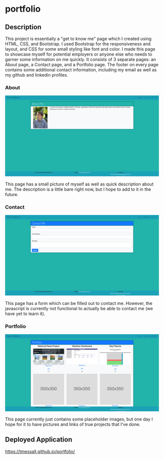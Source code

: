 # portfolio

## Description

This project is essentially a "get to know me" page which I created using HTML, CSS, and Bootstrap. I used Bootstrap for the responsiveness and layout, and CSS for some small styling like font and color. I made this page to showcase myself for potential employers or anyone else who needs to garner some information on me quickly. It consists of 3 separate pages: an About page, a Contact page, and a Portfolio page. The footer on every page contains some additional contact information, including my email as well as my github and linkedin profiles.

### About

![About Page](./assets/images/about.png)

This page has a small picture of myself as well as quick description about me. The description is a little bare right now, but I hope to add to it in the future.

### Contact

![Contact Page](./assets/images/contact.png)

This page has a form which can be filled out to contact me. However, the javascript is currently not functional to actually be able to contact me (we have yet to learn it).

### Portfolio

![Portfolio Page](./assets/images/portfolio.png)

This page currently just contains some placeholder images, but one day I hope for it to have pictures and links of true projects that I've done.

## Deployed Application
https://tmessall.github.io/portfolio/